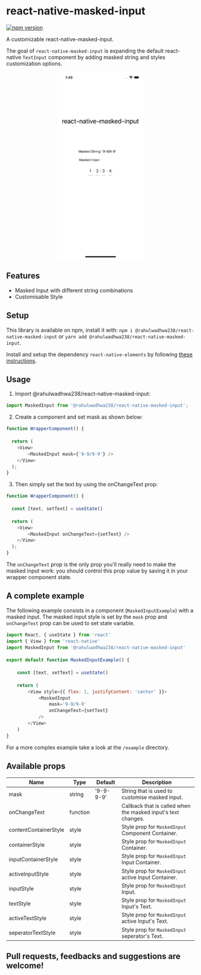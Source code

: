 # react-native-masked-input

[![npm version](https://badge.fury.io/js/react-native-modal.svg)](https://badge.fury.io/js/react-native-modal)

A customizable react-native-masked-input.

The goal of `react-native-masked-input` is expanding the default react-native `TextInput` component by adding masked string and styles customization options.

<p align="center">
<img src="images/react-native-masked-input.png" height="500" />
</p>

## Features

- Masked Input with different string combinations
- Customisable Style

## Setup

This library is available on npm, install it with: `npm i @rahulwadhwa238/react-native-masked-input` or `yarn add @rahulwadhwa238/react-native-masked-input`.

Install and setup the dependency `react-native-elements` by following <a href='https://reactnativeelements.com/docs/'>these instructions</a>.

## Usage

1.  Import @rahulwadhwa238/react-native-masked-input:

```javascript
import MaskedInput from '@rahulwadhwa238/react-native-masked-input';
```

2.  Create a component and set mask as shown below:

```javascript
function WrapperComponent() {

  return (
    <View>
        <MaskedInput mask={'9-9/9-9'} />
    </View>
  );
}
```

3.  Then simply set the text by using the onChangeText prop:

```javascript
function WrapperComponent() {

  const [text, setText] = useState()

  return (
    <View>
        <MaskedInput onChangeText={setText} />
    </View>
  );
}
```

The `onChangeText` prop is the only prop you'll really need to make the masked input work: you should control this prop value by saving it in your wrapper component state.

## A complete example

The following example consists in a component (`MaskedInputExample`) with a masked input.
The masked input style is set by the `mask` prop and `onChangeText` prop can be used to set state variable.  

```javascript
import React, { useState } from 'react'
import { View } from 'react-native'
import MaskedInput from '@rahulwadhwa238/react-native-masked-input'

export default function MaskedInputExample() {

    const [text, setText] = useState()

    return (
        <View style={{ flex: 1, justifyContent: 'center' }}>
            <MaskedInput
                mask='9-9/9-9'
                onChangeText={setText}
            />
        </View>
    )
}
```

For a more complex example take a look at the `/example` directory.

## Available props

| Name                           | Type             | Default                        | Description                                                                                                                                |
| ------------------------------ | ---------------- | ------------------------------ | ------------------------------------------------------------------------------------------------------------------------------------------ |
| mask                    | string |     '9-9-9-9'                |        String that is used to customise masked input.                                                                                                           |
| onChangeText                    | function |                     |        Callback that is called when the masked input's text changes.                                                                                                                |
| contentContainerStyle              | style           |                             | Style prop for `MaskedInput` Component Container.                                                                                                |
| containerStyle                   | style|                 | Style prop for `MaskedInput` Container.                                                                                                                       |
| inputContainerStyle             | style           |                              |     Style prop for `MaskedInput` Input Container.                                                                                           |
| activeInputStyle                  | style             |                           |   Style prop for `MaskedInput` active Input Container.                                                                                                     |
| inputStyle                    | style             |                            |  Style prop for `MaskedInput` Input.              |                                                                                                                 |
| textStyle                  | style           |                        | Style prop for `MaskedInput` Input's  Text.                                                                                                       |
| activeTextStyle                | style           |                            | Style prop for `MaskedInput` active Input's  Text.                                                                                              |
| seperatorTextStyle     | style           |                            |      Style prop for `MaskedInput` seperator's Text.                                                      |

## Pull requests, feedbacks and suggestions are welcome!
